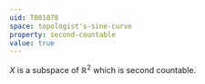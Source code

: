 ```yaml
---
uid: T001078
space: topologist's-sine-curve
property: second-countable
value: true
---
```

$X$ is a subspace of $\mathbb{R}^2$ which is second countable.


